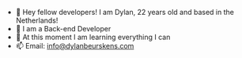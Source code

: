 - 👋 Hey fellow developers! I am Dylan, 22 years old and based in the Netherlands!
- 👀 I am a Back-end Developer
- 🌱 At this moment I am learning everything I can
- 📫 Email: info@dylanbeurskens.com

